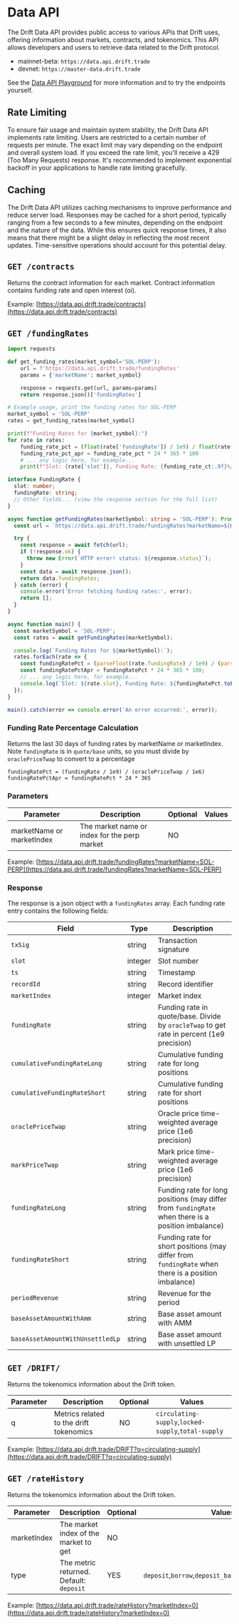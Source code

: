 # Data API 

The Drift Data API provides public access to various APIs that Drift uses, offering information about markets, contracts, and tokenomics. This API allows developers and users to retrieve data related to the Drift protocol.

- mainnet-beta: `https://data.api.drift.trade`
- devnet: `https://master-data.drift.trade`

See the [Data API Playground](https://data.api.drift.trade/playground) for more information and to try the endpoints yourself.

## Rate Limiting
To ensure fair usage and maintain system stability, the Drift Data API implements rate limiting. Users are restricted to a certain number of requests per minute. The exact limit may vary depending on the endpoint and overall system load. If you exceed the rate limit, you'll receive a 429 (Too Many Requests) response. It's recommended to implement exponential backoff in your applications to handle rate limiting gracefully.

## Caching
The Drift Data API utilizes caching mechanisms to improve performance and reduce server load. Responses may be cached for a short period, typically ranging from a few seconds to a few minutes, depending on the endpoint and the nature of the data. While this ensures quick response times, it also means that there might be a slight delay in reflecting the most recent updates. Time-sensitive operations should account for this potential delay.

## `GET /contracts`

Returns the contract information for each market. Contract information contains funding rate and open interest (oi).

Example: [https://data.api.drift.trade/contracts](https://data.api.drift.trade/contracts)

## `GET /fundingRates`


```python
import requests

def get_funding_rates(market_symbol='SOL-PERP'):
    url = f'https://data.api.drift.trade/fundingRates'
    params = {'marketName': market_symbol}

    response = requests.get(url, params=params)
    return response.json()['fundingRates']

# Example usage, print the funding rates for SOL-PERP
market_symbol = 'SOL-PERP'
rates = get_funding_rates(market_symbol)

print(f"Funding Rates for {market_symbol}:")
for rate in rates:
    funding_rate_pct = (float(rate['fundingRate']) / 1e9) / float(rate['oraclePriceTwap']) / 1e6
    funding_rate_pct_apr = funding_rate_pct * 24 * 365 * 100
    # ... any logic here, for example...
    print(f"Slot: {rate['slot']}, Funding Rate: {funding_rate_ct:.9f}%/hour ({funding_rate_pct_apr:.2f}% APR)")

```
```typescript
interface FundingRate {
  slot: number;
  fundingRate: string;
  // Other fields... (view the response section for the full list)
}

async function getFundingRates(marketSymbol: string = 'SOL-PERP'): Promise<FundingRate[]> {
  const url = `https://data.api.drift.trade/fundingRates?marketName=${marketSymbol}`;

  try {
    const response = await fetch(url);
    if (!response.ok) {
      throw new Error(`HTTP error! status: ${response.status}`);
    }
    const data = await response.json();
    return data.fundingRates;
  } catch (error) {
    console.error('Error fetching funding rates:', error);
    return [];
  }
}

async function main() {
  const marketSymbol = 'SOL-PERP';
  const rates = await getFundingRates(marketSymbol);

  console.log(`Funding Rates for ${marketSymbol}:`);
  rates.forEach(rate => {
    const fundingRatePct = (parseFloat(rate.fundingRate) / 1e9) / (parseFloat(rate.oraclePriceTwap) / 1e6);
    const fundingRatePctApr = fundingRatePct * 24 * 365 * 100;
    // ... any logic here, for example...
    console.log(`Slot: ${rate.slot}, Funding Rate: ${fundingRatePct.toFixed(9)}%/hour (${fundingRatePctApr.toFixed(2)}% APR)`);
  });
}

main().catch(error => console.error('An error occurred:', error));
```

### Funding Rate Percentage Calculation

Returns the last 30 days of funding rates by marketName or marketIndex. Note `fundingRate` is in `quote/base` units, so you must divide by `oraclePriceTwap` to convert to a percentage

```
fundingRatePct = (fundingRate / 1e9) / (oraclePriceTwap / 1e6)
fundingRatePctApr = fundingRatePct * 24 * 365
```

### Parameters

| Parameter        | Description                                      | Optional | Values                                              |
| ---------------- | ------------------------------------------------ | -------- | --------------------------------------------------- |
| marketName or marketIndex               | The market name or index for the perp market	         | NO       |  |

Example: [https://data.api.drift.trade/fundingRates?marketName=SOL-PERP](https://data.api.drift.trade/fundingRates?marketName=SOL-PERP)


### Response
The response is a json object with a `fundingRates` array. Each funding rate entry contains the following fields:

| Field | Type | Description |
|-------|------|-------------|
| `txSig` | string | Transaction signature |
| `slot` | integer | Slot number |
| `ts` | string | Timestamp |
| `recordId` | string | Record identifier |
| `marketIndex` | integer | Market index |
| `fundingRate` | string | Funding rate in quote/base. Divide by `oracleTwap` to get rate in percent (1e9 precision) |
| `cumulativeFundingRateLong` | string | Cumulative funding rate for long positions |
| `cumulativeFundingRateShort` | string | Cumulative funding rate for short positions |
| `oraclePriceTwap` | string | Oracle price time-weighted average price (1e6 precision) |
| `markPriceTwap` | string | Mark price time-weighted average price (1e6 precision) |
| `fundingRateLong` | string | Funding rate for long positions (may differ from `fundingRate` when there is a position imbalance) |
| `fundingRateShort` | string | Funding rate for short positions (may differ from `fundingRate` when there is a position imbalance) |
| `periodRevenue` | string | Revenue for the period |
| `baseAssetAmountWithAmm` | string | Base asset amount with AMM |
| `baseAssetAmountWithUnsettledLp` | string | Base asset amount with unsettled LP |



## `GET /DRIFT/`

Returns the tokenomics information about the Drift token.

| Parameter        | Description                                      | Optional | Values                                              |
| ---------------- | ------------------------------------------------ | -------- | --------------------------------------------------- |
| q                | Metrics related to the drift tokenomics          | NO       | `circulating-supply`,`locked-supply`,`total-supply` |

Example: [https://data.api.drift.trade/DRIFT?q=circulating-supply](https://data.api.drift.trade/DRIFT?q=circulating-supply)

## `GET /rateHistory`

Returns the tokenomics information about the Drift token.

| Parameter        | Description                                      | Optional | Values                                              |
| ---------------- | ------------------------------------------------ | -------- | --------------------------------------------------- |
| marketIndex      | The market index of the market to get            | NO       |                                                      |
| type             | The metric returned. Default: `deposit`          | YES      | `deposit`,`borrow`,`deposit_balance`,`borrow_balance` |

Example: [https://data.api.drift.trade/rateHistory?marketIndex=0](https://data.api.drift.trade/rateHistory?marketIndex=0)


